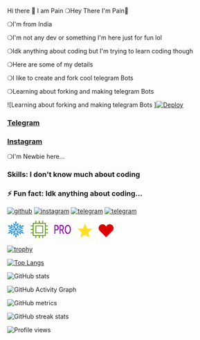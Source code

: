  Hi there 👋 I am Pain 
 ❍Hey There I'm Pain🌝

❍I'm from India 

❍I'm not any dev or something I'm here just for fun lol

❍Idk anything about coding but I'm trying to learn coding though

❍Here are some of my details 

❍I like to create and fork cool telegram Bots

❍Learning about forking and making telegram Bots

![Learning about forking and making telegram Bots ][![Deploy](https://telegra.ph/file/7477cc9a044914e033aad.jpg)](https://https://t.me/pain_to_this_world)
### [Telegram](https://t.me/Pain_to_this_world)
### [Instagram](https://www.instagram.com/pain_to_this_world_/)
❍I'm Newbie here...

### Skills: I don't know much about coding 

### ⚡ Fun fact: Idk anything about coding...  


[<img src='https://cdn.jsdelivr.net/npm/simple-icons@3.0.1/icons/github.svg' alt='github' height='40'>](https://github.com/AnuragSharma080)  [<img src='https://cdn.jsdelivr.net/npm/simple-icons@3.0.1/icons/instagram.svg' alt='instagram' height='40'>](https://www.instagram.com/pain_to_this_world_/)  [<img src='https://cdn.jsdelivr.net/npm/simple-icons@3.0.1/icons/telegram.svg' alt='telegram' height='40'>](https://t.me/Pain_to_this_world)  [<img src='https://cdn.jsdelivr.net/npm/simple-icons@3.0.1/icons/telegram.svg' alt='telegram' height='40'>](https://t.me/fun_just_group)  

<a href='https://archiveprogram.github.com/'><img src='https://raw.githubusercontent.com/acervenky/animated-github-badges/master/assets/acbadge.gif' width='40' height='40'></a> <a href='https://docs.github.com/en/developers'><img src='https://raw.githubusercontent.com/acervenky/animated-github-badges/master/assets/devbadge.gif' width='40' height='40'></a> <a href='https://github.com/pricing'><img src='https://raw.githubusercontent.com/acervenky/animated-github-badges/master/assets/pro.gif' width='40' height='40'></a> <a href='https://stars.github.com/'><img src='https://raw.githubusercontent.com/acervenky/animated-github-badges/master/assets/starbadge.gif' width='35' height='35'></a> <a href='https://docs.github.com/en/github/supporting-the-open-source-community-with-github-sponsors'><img src='https://raw.githubusercontent.com/acervenky/animated-github-badges/master/assets/sponsorbadge.gif' width='35' height='35'></a> 

[![trophy](https://github-profile-trophy.vercel.app/?username=AnuragSharma080)](https://github.com/ryo-ma/github-profile-trophy)

[![Top Langs](https://github-readme-stats.vercel.app/api/top-langs/?username=AnuragSharma080)](https://github.com/anuraghazra/github-readme-stats)

![GitHub stats](https://github-readme-stats.vercel.app/api?username=AnuragSharma080&show_icons=true&count_private=true)  

![GitHub Activity Graph](https://activity-graph.herokuapp.com/graph?username=AnuragSharma080)  

![GitHub metrics](https://metrics.lecoq.io/AnuragSharma080)  

![GitHub streak stats](https://github-readme-streak-stats.herokuapp.com/?user=AnuragSharma080)  

![Profile views](https://gpvc.arturio.dev/AnuragSharma080)  
